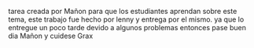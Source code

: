 tarea creada por Mañon para que los estudiantes aprendan sobre este tema, este trabajo fue hecho por lenny y entrega por el mismo. ya que lo entregue un poco tarde devido a algunos problemas entonces pase buen dia Mañon y cuidese 
Grax
